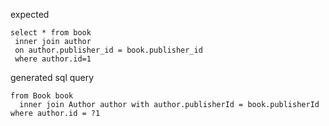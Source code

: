 expected

```
select * from book
 inner join author
 on author.publisher_id = book.publisher_id
 where author.id=1
```

generated sql query
```
from Book book
  inner join Author author with author.publisherId = book.publisherId
where author.id = ?1
```